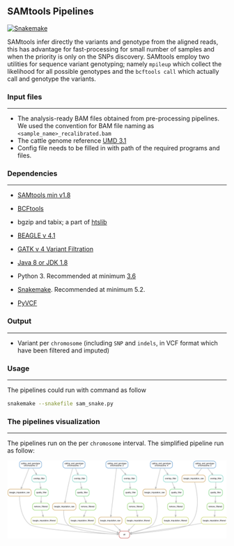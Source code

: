 ##  SAMtools Pipelines 

[![Snakemake](https://img.shields.io/badge/snakemake-≥5.2-brightgreen.svg?style=flat-square)](https://snakemake.bitbucket.io)

SAMtools infer directly the variants and genotype from the aligned reads, this has advantage for fast-processing for small number of samples and when the priority is only on the SNPs discovery. SAMtools employ two utilities for sequence variant genotyping; namely `mpileup` which collect the likelihood for all possible genotypes and the `bcftools call` which actually call and genotype the variants. 



### Input files

------

- The analysis-ready BAM files obtained from pre-processing pipelines. We used the convention for BAM file naming as `<sample_name>_recalibrated.bam`
- The cattle genome reference [UMD 3.1](http://bovinegenome.org/?q=node/61)
- Config file needs to be filled in with path of the required programs and files. 

### Dependencies

------

- [SAMtools min v1.8](http://samtools.sourceforge.net/)

- [BCFtools](http://samtools.github.io/bcftools/)

- bgzip and tabix; a part of [htslib](https://github.com/samtools/htslib)

- [BEAGLE v 4.1](https://faculty.washington.edu/browning/beagle/b4_1.html)

- [GATK v 4 Variant Filtration](https://software.broadinstitute.org/gatk/)

- [Java 8 or JDK 1.8](https://www.java.com/en/download/)

- Python 3. Recommended at minimum [3.6](https://www.python.org)

- [Snakemake](https://snakemake.readthedocs.io/en/stable/). Recommended at minimum 5.2.

- [PyVCF](https://pyvcf.readthedocs.io/en/latest/index.html)

     

### Output

------

- Variant per `chromosome` (including `SNP`  and `indels`, in VCF format which have been filtered and imputed) 

  

### Usage

------

The pipelines could run with command as follow  

```bash
snakemake --snakefile sam_snake.py 
```



### The pipelines visualization

------

The pipelines run on the per `chromosome` interval. The simplified pipeline run as follow:

![sam_pipe](sam_pipe.png)





